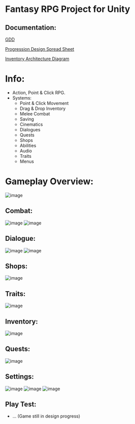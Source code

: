 # Fantasy RPG Project for Unity
## Documentation:
[GDD](https://github.com/ChoiBeomgyuItBoy/RPGProject/files/10008006/Project.Dragon.GDD.pdf)

[Progression Design Spread Sheet](https://docs.google.com/spreadsheets/d/1rpPL9uQ_G4Flr2CaPOI2p4AnV467sR0BQsqG1LqRv3Q/edit#gid=0)

[Inventory Architecture Diagram](https://lucid.app/lucidspark/0425b69d-4ee6-4c35-8a70-750facf220db/edit?invitationId=inv_4ad7cf12-57b1-4b56-bba8-99a42cf98780#)

# Info:
  - Action, Point & Click RPG.
  - Systems:
    - Point & Click Movement
    - Drag & Drop Inventory
    - Melee Combat
    - Saving
    - Cinematics
    - Dialogues
    - Quests
    - Shops
    - Abilities
    - Audio
    - Traits
    - Menus

# Gameplay Overview:
  ![image](https://github.com/user-attachments/assets/2fa30869-d07b-4658-bcd8-4e474986f808)
## Combat:
  ![image](https://github.com/user-attachments/assets/f5c652e8-e39f-40cd-ba52-1f2100d941a3)
  ![image](https://github.com/user-attachments/assets/648abcc3-bec4-4d06-93b0-0c9ffc540ba7)
## Dialogue:
  ![image](https://github.com/user-attachments/assets/65a50e0c-06c8-4f39-82b7-ccc1cf25697e)
  ![image](https://github.com/user-attachments/assets/58c280f9-bd00-4c7a-96af-653fa1aafbcd)
## Shops:
  ![image](https://github.com/user-attachments/assets/c5aad16e-0f0f-4c37-8971-530ea173dbfa)
## Traits:
  ![image](https://github.com/user-attachments/assets/7dc49fc4-cae1-4877-a5ff-a040ec7217d2)
## Inventory:
  ![image](https://github.com/user-attachments/assets/94ec7d36-97fe-4db1-914f-dbf7e4f5ea2d)
## Quests:
  ![image](https://github.com/user-attachments/assets/bff5eeb5-4dba-4ac9-81b1-1f7af880eb59)
## Settings:
  ![image](https://github.com/user-attachments/assets/04a9b2ea-4d3b-4979-a8b8-99cd366c06a1)
  ![image](https://github.com/user-attachments/assets/8ee12dee-194b-46ee-951a-a5f41b1dcb56)
  ![image](https://github.com/user-attachments/assets/0bc39ca9-2920-41f1-a4d0-d0df69c2a5a1)
  
## Play Test:
  - ... (Game still in design progress)
